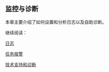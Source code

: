 ## 监控与诊断

本章主要介绍了如何设置和分析日志以及自助诊断。

继续阅读：

[日志](logging.cn.md)

[任务报警](alerting.cn.md)

[技术支持和诊断](diag.cn.md)